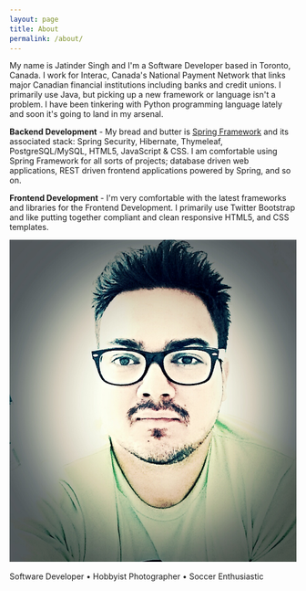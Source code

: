```yaml
---
layout: page
title: About
permalink: /about/
---
```


My name is Jatinder Singh and I'm a Software Developer based in Toronto, Canada. I work for Interac, Canada's National Payment Network that links major Canadian financial institutions including banks and credit unions. I primarily use Java, but picking up a new framework or language isn't a problem. I have been tinkering with Python programming language lately and soon it's going to land in my arsenal.

<strong>Backend Development</strong> - My bread and butter is <a href="https://spring.io/">Spring Framework</a> and its associated stack: Spring Security, Hibernate, Thymeleaf, PostgreSQL/MySQL, HTML5, JavaScript &amp; CSS. I am comfortable using Spring Framework for all sorts of projects; database driven web applications, REST driven frontend applications powered by Spring, and so on.

<strong>Frontend Development</strong> - I'm very comfortable with the latest frameworks and libraries for the Frontend Development. I primarily use Twitter Bootstrap and like putting together compliant and clean responsive HTML5, and CSS templates.

<div class="py2 post-footer">
  <img src="/images/me.jpg" alt="Jatinder Singh" class="avatar" />
  <p>Software Developer • Hobbyist Photographer • Soccer Enthusiastic</p>
</div>
